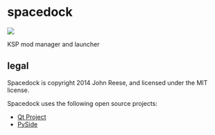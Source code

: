 spacedock
=========

<img src="https://github.com/jreese/spacedock/raw/master/spacedock/images/logobig.png"/>

KSP mod manager and launcher


legal
-----

Spacedock is copyright 2014 John Reese, and licensed under the MIT license.

Spacedock uses the following open source projects:

- [Qt Project](http://qt-project.org)
- [PySide](http://qt-project.org/wiki/Category:LanguageBindings::PySide)
